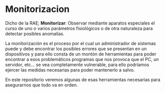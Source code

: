 # Monitorizacion

Dicho de la RAE; **Monitorizar**: Observar mediante aparatos especiales el curso de uno o varios parámetros fisiológicos o de otra naturaleza para detectar posibles anomalías.

La monitorización es el proceso por el cual un administrador de sistemas puede y debe encontrar los posibles errores que se presentan en un dispositivos
y para ello consta de un montón de herramientas para poder encontrar a esos problemáticos programas que nos provoca que el PC, un servidor, etc... se vea completamente vulnerable,
para ello podríamos ejercer las medidas necesarias para poder mantenerlo a salvo.

En este repositorio veremos algunas de esas herramientas necesarias para asegurarnos que todo va en orden.
